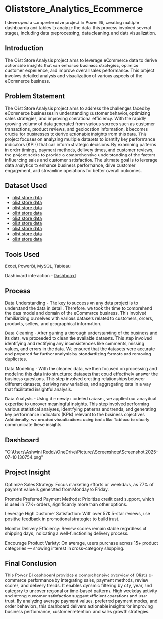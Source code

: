 # Oliststore_Analytics_Ecommerce
I developed a comprehensive project in Power Bi, creating multiple dashboarda and tables to analyze the data. this process involved several stages, including data preprocessing, data cleaning, and data visualization.
## Introduction
The Olist Store Analysis project aims to leverage eCommerce data to derive actionable insights that can enhance business strategies, optimize customer experience, and improve overall sales performance. This project involves detailed analysis and visualization of various aspects of the eCommerce business.

## Problem Statement
The Olist Store Analysis project aims to address the challenges faced by eCommerce businesses in understanding customer behavior, optimizing sales strategies, and improving operational efficiency. With the rapidly growing volume of data generated from various sources such as customer transactions, product reviews, and geolocation information, it becomes crucial for businesses to derive actionable insights from this data. This project focuses on analyzing multiple datasets to identify key performance indicators (KPIs) that can inform strategic decisions. By examining patterns in order timings, payment methods, delivery times, and customer reviews, the project seeks to provide a comprehensive understanding of the factors influencing sales and customer satisfaction. The ultimate goal is to leverage data analytics to enhance business performance, drive customer engagement, and streamline operations for better overall outcomes.

## Dataset Used
- <a href="https://github.com/ashwinireddy09/Oliststore_Analytics_Ecommerce/blob/main/olist_customers.xlsx">olist store data</a>
- <a href="https://github.com/ashwinireddy09/Oliststore_Analytics_Ecommerce/blob/main/olist_geolocation.xlsx">olist store data</a>
- <a href="https://github.com/ashwinireddy09/Oliststore_Analytics_Ecommerce/blob/main/olist_order_items.xlsx">olist store data</a>
- <a href="https://github.com/ashwinireddy09/Oliststore_Analytics_Ecommerce/blob/main/olist_order_payments.xlsx">olist store data</a>
- <a href="https://github.com/ashwinireddy09/Oliststore_Analytics_Ecommerce/blob/main/olist_order_reviews.xlsx">olist store data</a>
- <a href="https://github.com/ashwinireddy09/Oliststore_Analytics_Ecommerce/blob/main/olist_orders.xlsx">olist store data</a>
- <a href="https://github.com/ashwinireddy09/Oliststore_Analytics_Ecommerce/blob/main/olist_products.xlsx">olist store data</a>
- <a href="https://github.com/ashwinireddy09/Oliststore_Analytics_Ecommerce/blob/main/olist_sellers.xlsx">olist store data</a>
- <a href="https://github.com/ashwinireddy09/Oliststore_Analytics_Ecommerce/blob/main/product_category_name_translation.xlsx">olist store data</a>

## Tools Used
Excel, PowerBI, MySQL, Tableau


Dashboard interaction - <a href="https://github.com/ashwinireddy09/Oliststore_Analytics_Ecommerce/blob/main/Screenshot%202025-07-10%20130754.png">Dashboard </a>

## Process
Data Understanding - The key to success on any data project is to understand the data in detail. Therefore, we took the time to comprehend the data model and domain of the eCommerce business. This involved familiarizing ourselves with various datasets related to customers, orders, products, sellers, and geographical information.

Data Cleaning - After gaining a thorough understanding of the business and its data, we proceeded to clean the available datasets. This step involved identifying and rectifying any inconsistencies like comments, missing values, and errors in the data. We ensured that the datasets were accurate and prepared for further analysis by standardizing formats and removing duplicates.

Data Modeling - With the cleaned data, we then focused on processing and modeling this data into structured datasets that could effectively answer the business questions. This step involved creating relationships between different datasets, deriving new variables, and aggregating data in a way that facilitated insightful analysis.

Data Analysis - Using the newly modeled dataset, we applied our analytical expertise to uncover meaningful insights. This step involved performing various statistical analyses, identifying patterns and trends, and generating key performance indicators (KPIs) relevant to the business objectives. Additionally, we created visualizations using tools like Tableau to clearly communicate these insights.

## Dashboard
"C:\Users\Ashwini Reddy\OneDrive\Pictures\Screenshots\Screenshot 2025-07-10 130754.png"

## Project Insight
Optimize Sales Strategy: Focus marketing efforts on weekdays, as 77% of payment value is generated from Monday to Friday.

Promote Preferred Payment Methods: Prioritize credit card support, which is used in 77K+ orders, significantly more than other options.

Leverage High Customer Satisfaction: With over 57K 5-star reviews, use positive feedback in promotional strategies to build trust.

Monitor Delivery Efficiency: Review scores remain stable regardless of shipping days, indicating a well-functioning delivery process.

Encourage Product Variety: On average, users purchase across 15+ product categories — showing interest in cross-category shopping.

## Final Conclusion
This Power BI dashboard provides a comprehensive overview of Olist’s e-commerce performance by integrating sales, payment methods, review scores, and delivery trends. It enables dynamic filtering by city, year, and category to uncover regional or time-based patterns. High weekday activity and strong customer satisfaction suggest efficient operations and user trust. By analyzing average payment values, preferred payment modes, and order behaviors, this dashboard delivers actionable insights for improving business performance, customer retention, and sales growth strategies.









